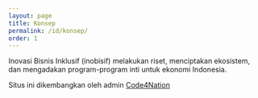 ```yaml
---
layout: page
title: Konsep
permalink: /id/konsep/
order: 1
---
```


Inovasi Bisnis Inklusif (inobisif) melakukan riset, menciptakan ekosistem,
dan mengadakan program-program inti untuk ekonomi Indonesia.

Situs ini dikembangkan oleh admin [Code4Nation](https://www.code4nation.id)
